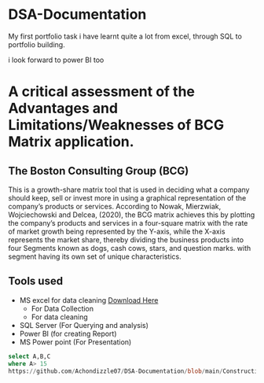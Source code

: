 # DSA-Documentation

My first portfolio task
i have learnt quite a lot from excel, through SQL to portfolio building. 

i look forward to power BI too


# A critical assessment of the Advantages and Limitations/Weaknesses of BCG Matrix application. 

## The Boston Consulting Group (BCG) 

This is a growth-share matrix tool that is used in deciding what a company should keep, sell or invest more in using a graphical representation of the company’s products or services. According to Nowak, Mierzwiak, Wojciechowski and Delcea, (2020), the BCG matrix achieves this by plotting the company’s products and services in a four-square matrix with the rate of market growth being represented by the Y-axis, while the X-axis represents the market share, thereby dividing the business products into four Segments known as dogs, cash cows, stars, and question marks. with segment having its own set of unique characteristics.


## Tools used
- MS excel for data cleaning [Download Here](https://www.microsoft.com)
  - For Data Collection
  - For data cleaning
- SQL Server (For Querying and analysis)
- Power BI (for creating Report)
- MS Power point (For Presentation)

```SQL
select A,B,C
where A> 15
https://github.com/Achondizzle07/DSA-Documentation/blob/main/Construction%20of%20100-bed%20capacity%20hospital.pod
